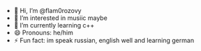 - 👋 Hi, I’m @flam0rozovy
- 👀 I’m interested in musiic maybe
- 🌱 I’m currently learning c++
- 😄 Pronouns: he/him
- ⚡ Fun fact: im speak russian, english well and learning german

<!---
flam0rozovy/flam0rozovy is a ✨ special ✨ repository because its `README.md` (this file) appears on your GitHub profile.
You can click the Preview link to take a look at your changes.
--->
